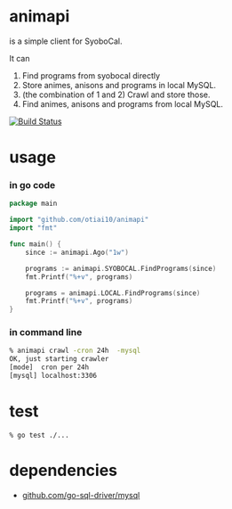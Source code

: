 # animapi
is a simple client for SyoboCal.

It can

1. Find programs from syobocal directly 
2. Store animes, anisons and programs in local MySQL.
3. (the combination of 1 and 2) Crawl and store those.
4. Find animes, anisons and programs from local MySQL.

[![Build Status](https://travis-ci.org/otiai10/animapi.svg?branch=ws/v3)](https://travis-ci.org/otiai10/animapi)

# usage
### in go code
```go
package main

import "github.com/otiai10/animapi"
import "fmt"

func main() {
    since := animapi.Ago("1w")    

    programs := animapi.SYOBOCAL.FindPrograms(since)
    fmt.Printf("%+v", programs)

    programs = animapi.LOCAL.FindPrograms(since)
    fmt.Printf("%+v", programs)
}
```
### in command line
```sh
% animapi crawl -cron 24h  -mysql
OK, just starting crawler
[mode]  cron per 24h
[mysql] localhost:3306
```

# test
```
% go test ./...
```

# dependencies
- [github.com/go-sql-driver/mysql](https://github.com/go-sql-driver/mysql)


